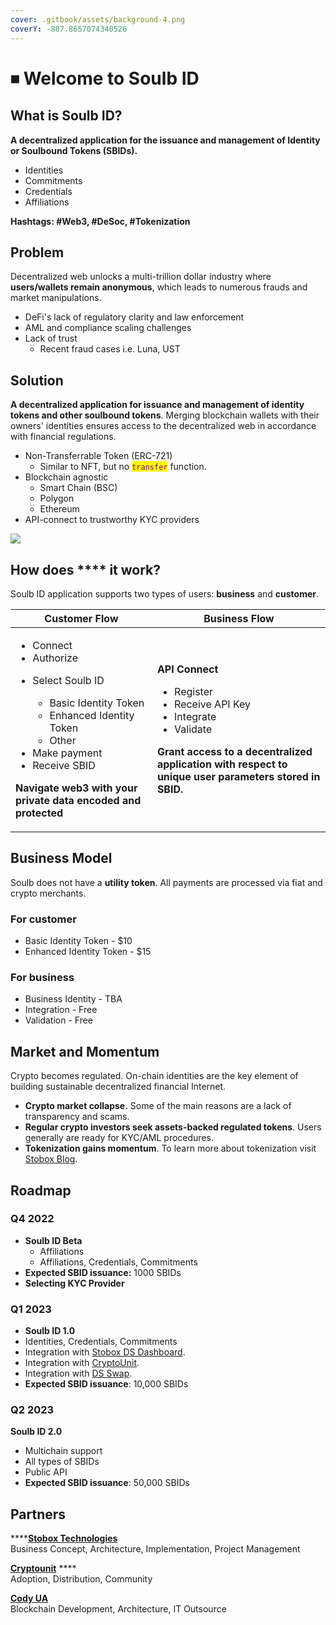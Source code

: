 ```yaml
---
cover: .gitbook/assets/background-4.png
coverY: -887.8657074340526
---
```


# ⏹ Welcome to Soulb ID

## What is Soulb ID?

**A decentralized application for the issuance and management of Identity or Soulbound Tokens (SBIDs).**

* Identities
* Commitments
* Credentials
* Affiliations

**Hashtags: #Web3, #DeSoc, #Tokenization**

## **Problem**

Decentralized web unlocks a multi-trillion dollar industry where **users/wallets remain anonymous**, which leads to numerous frauds and market manipulations.

* DeFi's lack of regulatory clarity and law enforcement
* AML and compliance scaling challenges
* Lack of trust
  * Recent fraud cases i.e. Luna, UST

## **Solution**

**A decentralized application for issuance and management of identity tokens and other soulbound tokens**. Merging blockchain wallets with their owners' identities ensures access to the decentralized web in accordance with financial regulations.

* Non-Transferrable Token (ERC-721)
  * Similar to NFT, but no <mark style="color:purple;">`transfer`</mark> function.
* Blockchain agnostic
  * Smart Chain (BSC)
  * Polygon
  * Ethereum
* API-connect to trustworthy KYC providers

![](<.gitbook/assets/\_--\_NTT-Solution-Architecture-MVP (1) (1).svg>)

## How does **** it work?

Soulb ID application supports two types of users: **business** and **customer**.

| Customer Flow                                                                                                                                                                                                                                                                               | Business Flow                                                                                                                                                                                                                                                                    |
| ------------------------------------------------------------------------------------------------------------------------------------------------------------------------------------------------------------------------------------------------------------------------------------------- | -------------------------------------------------------------------------------------------------------------------------------------------------------------------------------------------------------------------------------------------------------------------------------- |
| <ul><li>Connect</li><li>Authorize</li><li><p>Select Soulb ID</p><ul><li>Basic Identity Token</li><li>Enhanced Identity Token</li><li>Other</li></ul></li><li>Make payment </li><li>Receive SBID</li></ul><p><strong>Navigate web3 with your private data encoded and protected</strong></p> | <p><strong>API Connect</strong></p><ul><li>Register</li><li>Receive API Key</li><li>Integrate </li><li>Validate</li></ul><p><strong>Grant access to a decentralized application with respect to unique user parameters stored in SBID.</strong> <br><strong></strong></p><p></p> |

## **Business Model**

Soulb does not have a **utility token**. All payments are processed via fiat and crypto merchants.

### **For customer**

* Basic Identity Token - $10
* Enhanced Identity Token - $15

### For business

* Business Identity - TBA
* Integration - Free
* Validation - Free

## Market and Momentum

Crypto becomes regulated. On-chain identities are the key element of building sustainable decentralized financial Internet.

* **Crypto market collapse.** Some of the main reasons are a lack of transparency and scams.
* **Regular crypto investors seek assets-backed regulated tokens**. Users generally are ready for KYC/AML procedures.  &#x20;
* **Tokenization gains momentum**. To learn more about tokenization visit [Stobox Blog](http://blog.stobox.io).

## Roadmap

### Q4 2022

* **Soulb ID Beta**
  * Affiliations
  * Affiliations, Credentials, Commitments
* **Expected SBID issuance:** 1000 SBIDs
* **Selecting KYC Provider**

### Q1 2023

* **Soulb ID 1.0**
* Identities, Credentials, Commitments
* Integration with [Stobox DS Dashboard](https://stobox.io/dashboard).&#x20;
* Integration with [CryptoUnit](https://cryptounit.cc/).
* Integration with [DS Swap](https://www.dsswap.io).
* **Expected SBID issuance**: 10,000 SBIDs

### Q2 2023

**Soulb ID 2.0**

* Multichain support
* All types of SBIDs
* Public API&#x20;
* **Expected SBID issuance**: 50,000 SBIDs

## **Partners**

****[**Stobox Technologies**](https://www.stobox.io)\
Business Concept, Architecture, Implementation, Project Management

[**Cryptounit**](https://cryptounit.cc/) **** \
Adoption, Distribution, Community

[**Cody UA**](https://codyua.com/)\
Blockchain Development, Architecture, IT Outsource
